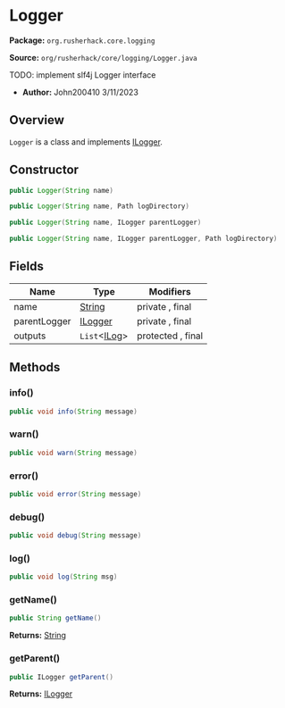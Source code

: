# Logger

**Package:** `org.rusherhack.core.logging`

**Source:** `org/rusherhack/core/logging/Logger.java`

TODO: implement slf4j Logger interface
* **Author:** John200410 3/11/2023



## Overview

`Logger` is a class and implements [ILogger](/core/logging/ILogger.md).

## Constructor

```java
public Logger(String name)
```

```java
public Logger(String name, Path logDirectory)
```

```java
public Logger(String name, ILogger parentLogger)
```

```java
public Logger(String name, ILogger parentLogger, Path logDirectory)
```

## Fields

| Name | Type | Modifiers |
|------|------|----------|
| name | [String](https://docs.oracle.com/en/java/javase/21/docs/api/java.base/java/lang/String.html) | private , final |
| parentLogger | [ILogger](/core/logging/ILogger.md) | private , final |
| outputs | `List`<[ILog](/core/logging/ILog.md)> | protected , final |


## Methods

### info()

```java
public void info(String message)
```

### warn()

```java
public void warn(String message)
```

### error()

```java
public void error(String message)
```

### debug()

```java
public void debug(String message)
```

### log()

```java
public void log(String msg)
```

### getName()

```java
public String getName()
```

**Returns:** [String](https://docs.oracle.com/en/java/javase/21/docs/api/java.base/java/lang/String.html)

### getParent()

```java
public ILogger getParent()
```

**Returns:** [ILogger](/core/logging/ILogger.md)

